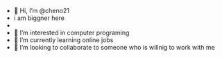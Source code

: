 
- 👋 Hi, I’m @cheno21
- i am biggner here
- 
- 👀 I’m interested in computer programing
- 🌱 I’m currently learning online jobs
- 💞️ I’m looking to collaborate to someone who is willnig to work with me



<!---
cheno21/cheno21 is a ✨ special ✨ repository because its `README.md` (this file) appears on your GitHub profile.
You can click the Preview link to take a look at your changes.
--->
